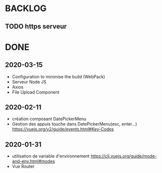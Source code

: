 # BACKLOG

## TODO https serveur

# DONE

## 2020-03-15
- Configuration to minimise the build (WebPack)
- Serveur Node JS
- Axios
- File Upload Component


## 2020-02-11

- création composant DatePickerMenu
- Gestion des appuis touche dans DatePickerMenu(esc, enter...) https://vuejs.org/v2/guide/events.html#Key-Codes

## 2020-01-31

- utilisation de variable d'environnement https://cli.vuejs.org/guide/mode-and-env.html#modes
- Vue Router

